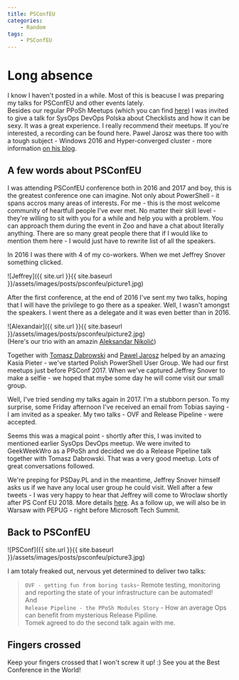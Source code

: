 ```yaml
---
title: PSConfEU
categories:
    - Random
tags:
    - PSConfEU
---
```


# Long absence

I know I haven't posted in a while. Most of this is beacuse I was preparing my talks for PSConfEU and other events lately.  
Besides our regular PPoSh Meetups (which you can find [here](https://www.meetup.com/Polish-PowerShell-Group-PPoSh/)) I was invited to give a talk for SysOps DevOps Polska about Checklists and how it can be sexy. It was a great experience. I really recommend their meetups. If you're interested, a recording can be found here. Pawel Jarosz was there too with a tough subject - Windows 2016 and Hyper-converged cluster - more information [on his blog](https://paweljarosz.wordpress.com/2018/04/06/my-lecture-about-s2d-on-3rd-sysops-devops-in-wroclaw/).

## A few words about PSConfEU

I was attending PSConfEU conference both in 2016 and 2017 and boy, this is the greatest conference one can imagine. Not only about PowerShell - it spans accros many areas of interests. For me - this is the most welcome community of heartfull people I've ever met. No matter their skill level - they're willing to sit with you for a while and help you with a problem. You can approach them during the event in Zoo and have a chat about literally anything. There are so many great people there that if I would like to mention them here - I would just have to rewrite list of all the speakers.

In 2016 I was there with 4 of my co-workers. When we met Jeffrey Snover something clicked.

![Jeffrey]({{ site.url }}{{ site.baseurl }}/assets/images/posts/psconfeu/picture1.jpg)

After the first conference, at the end of 2016 I've sent my two talks, hoping that I will have the privilege to go there as a speaker. Well, I wasn't amongst the speakers. I went there as a delegate and it was even better than in 2016.

![Alexandair]({{ site.url }}{{ site.baseurl }}/assets/images/posts/psconfeu/picture2.jpg)   
(Here's our trio with an amazin [Aleksandar Nikolić](https://twitter.com/alexandair?lang=en))

Together with [Tomasz Dabrowski](https://dombrosblog.wordpress.com/) and [Pawel Jarosz](https://paweljarosz.wordpress.com/) helped by an amazing Kasia Pieter - we've started Polish PowerShell User Group. We had our first meetups just before PSConf 2017. When we've captured Jeffrey Snover to make a selfie - we hoped that mybe some day he will come visit our small group.

Well, I've tried sending my talks again in 2017. I'm a stubborn person. To my surprise, some Friday afternoon I've received an email from Tobias saying - I am invited as a speaker. My two talks - OVF and Release Pipeline - were accepted.

Seems this was a magical point - shortly after this, I was invited to mentioned earlier SysOps DevOps meetup. We were invited to GeekWeekWro as a PPoSh and decided we do a Release Pipeline talk together with Tomasz Dabrowski. That was a very good meetup. Lots of great conversations followed.

We're preping for PSDay.PL and in the meantime, Jeffrey Snover himself asks us if we have any local user group he could visit. Well after a few tweets - I was very happy to hear that Jeffrey will come to Wroclaw shortly after PS Conf EU 2018. More details [here](https://www.meetup.com/Polish-PowerShell-Group-PPoSh/events/248258272/edit/). As a follow up, we will also be in Warsaw with PEPUG - right before Microsoft Tech Summit.

## Back to PSConfEU

![PSConf]({{ site.url }}{{ site.baseurl }}/assets/images/posts/psconfeu/picture3.jpg)

I am totaly freaked out, nervous yet determined to deliver two talks:  
> `OVF - getting fun from boring tasks`- Remote testing, monitoring and reporting the state of your infrastructure can be automated!  
And  
> `Release Pipeline - the PPoSh Modules Story` - How an average Ops can benefit from mysterious Release Pipiline.  
Tomek agreed to do the second talk again with me.

## Fingers crossed

Keep your fingers crossed that I won't screw it up! :)
See you at the Best Conference in the World!
